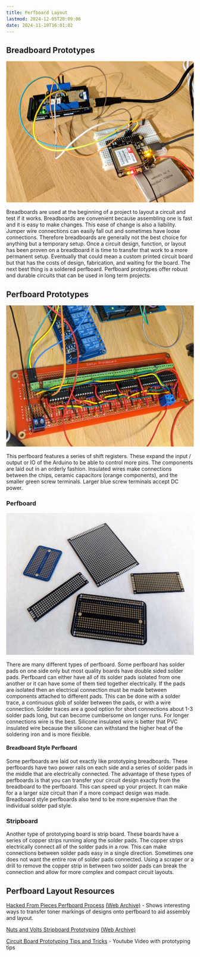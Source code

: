 ```yaml
---
title: Perfboard Layout
lastmod: 2024-12-05T20:09:06
date: 2024-11-10T16:01:02
---
```


## Breadboard Prototypes

[![Breadboard Prototype](attachments/2017-breadboard-prototype.jpg)](attachments/2017-breadboard-prototype.jpg)

Breadboards are used at the beginning of a project to layout a circuit and test if it works. Breadboards are convenient because assembling one is fast and it is easy to make changes. This ease of change is also a liability. Jumper wire connections can easily fall out and sometimes have loose connections. Therefore breadboards are generally not the best choice for anything but a temporary setup. Once a circuit design, function, or layout has been proven on a breadboard it is time to transfer that work to a more permanent setup. Eventually that could mean a custom printed circuit board but that has the costs of design, fabrication, and waiting for the board. The next best thing is a soldered perfboard. Perfboard prototypes offer robust and durable circuits that can be used in long term projects.

## Perfboard Prototypes

[![Shift Register Perfboard Soldered](attachments/2018-shift-register-perfboard-soldered.jpg)](attachments/2018-shift-register-perfboard-soldered.jpg)

This perfboard features a series of shift registers. These expand the input / output or IO of the Arduino to be able to control more pins. The components are laid out in an orderly fashion. Insulated wires make connections between the chips, ceramic capacitors (orange components), and the smaller green screw terminals. Larger blue screw terminals accept DC power.

### Perfboard

[![Types of Perfboard](attachments/2023-perf-boards.jpg)](attachments/2023-perf-boards.jpg)

There are many different types of perfboard. Some perfboard has solder pads on one side only but most quality boards have double sided solder pads. Perfboard can either have all of its solder pads isolated from one another or it can have some of them tied together electrically. If the pads are isolated then an electrical connection must be made between components attached to different pads. This can be done with a solder trace, a continuous glob of solder between the pads, or with a wire connection. Solder traces are a good option for short connections about 1-3 solder pads long, but can become cumbersome on longer runs. For longer connections wire is the best. Silicone insulated wire is better that PVC insulated wire because the silicone can withstand the higher heat of the soldering iron and is more flexible.

#### Breadboard Style Perfboard

Some perfboards are laid out exactly like prototyping breadboards. These perfboards have two power rails on each side and a series of solder pads in the middle that are electrically connected. The advantage of these types of perfboards is that you can transfer your circuit design exactly from the breadboard to the perfboard. This can speed up your project. It can make for a a larger size circuit than if a more compact design was made. Breadboard style perfboards also tend to be more expensive than the individual solder pad style.

### Stripboard

Another type of prototyping board is strip board. These boards have a series of copper strips running along the solder pads. The copper strips electrically connect all of the solder pads in a row. This can make connections between solder pads easy in a single direction. Sometimes one does not want the entire row of solder pads connected. Using a scraper or a drill to remove the copper strip in between two solder pads can break the connection and allow for more complex and compact circuit layouts.

## Perfboard Layout Resources

[Hacked From Pieces Perfboard Process](https://hackedfrompieces.wordpress.com/2013/03/17/tutorial-professional-perfboard/) [(Web Archive)](https://web.archive.org/web/20190610005447/https://hackedfrompieces.wordpress.com/2013/03/17/tutorial-professional-perfboard/) - Shows interesting ways to transfer toner markings of designs onto perfboard to aid assembly and layout.

[Nuts and Volts Stripboard Prototyping](https://www.nutsvolts.com/magazine/article/june2013_Dratwa) [(Web Archive)](https://web.archive.org/web/20220611201804/https://www.nutsvolts.com/magazine/article/june2013_Dratwa)

[Circuit Board Prototyping Tips and Tricks](https://www.youtube.com/watch?v=J9Ig1Sxhe8Y) - Youtube Video with prototyping tips
